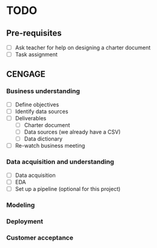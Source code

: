 # TODO

## Pre-requisites

- [ ] Ask teacher for help on designing a charter document
- [ ] Task assignment

## CENGAGE

### Business understanding

- [ ] Define objectives
- [ ] Identify data sources
- [ ] Deliverables
  - [ ] Charter document
  - [ ] Data sources (we already have a CSV)
  - [ ] Data dictionary
- [ ] Re-watch business meeting

### Data acquisition and understanding

- [ ] Data acquisition
- [ ] EDA
- [ ] Set up a pipeline (optional for this project)

### Modeling

### Deployment

### Customer acceptance
